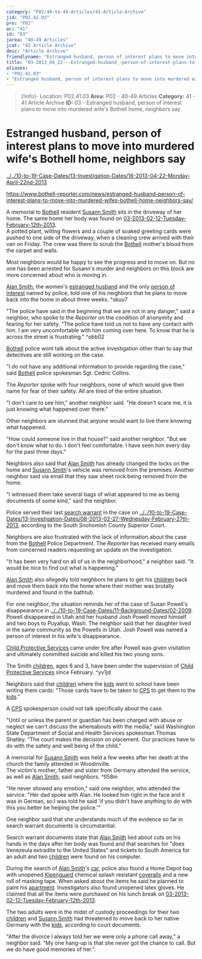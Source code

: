 ```yaml
---
category: "P02/40-to-49-Articles/41-Article-Archive"
jid: "P02.41.03"
pro: "P02"
ac: "41"
id: "03"
jarea: "40-49 Articles"
jcat: "41 Article Archive"
desc: "Article Archive"
friendlyname: "Estranged husband, person of interest plans to move into murdered wife's Bothell home, neighbors say"
title: "03-2013_04_22---Estranged-husband_-person-of-interest-plans-to-move-into-murdered-wife’s-Bothell-home_-neighbors-say"
aliases: 
- "P02.41.03"
- "Estranged husband, person of interest plans to move into murdered wife's Bothell home, neighbors say"
---
```

>[!info]- Location: P02.41.03
>**Area:** P02 - 40-49 Articles
>**Category:** 41 - 41 Article Archive
>**ID:** 03 - Estranged husband, person of interest plans to move into murdered wife's Bothell home, neighbors say

# Estranged husband, person of interest plans to move into murdered wife's Bothell home, neighbors say


[../../10-to-19-Case-Dates/13-Investigation-Dates/16-2013-04-22-Monday-April-22nd-2013](../../10-to-19-Case-Dates/13-Investigation-Dates/16-2013-04-22-Monday-April-22nd-2013.md#)

<https://www.bothell-reporter.com/news/estranged-husband-person-of-interest-plans-to-move-into-murdered-wifes-bothell-home-neighbors-say/>

A memorial to [Bothell](../../50-to-59-Investigation/52-Key-Locations/05-Bothell.md#) resident [Susann Smith](../../70-to-79-People/71-Victims/02-Susann-Smith.md#) sits in the driveway of her home. The same home her body was found on [03-2013-02-12-Tuesday-February-12th-2013](../../10-to-19-Case-Dates/12-Crime-Dates/03-2013-02-12-Tuesday-February-12th-2013.md#).  
A potted plant, wilting flowers and a couple of soaked greeting cards were pushed to one side of the driveway, when a cleaning crew arrived with their van on Friday. The crew was there to scrub the [Bothell](../../50-to-59-Investigation/52-Key-Locations/05-Bothell.md#.md#) mother's blood from the carpet and walls.

Most neighbors would be happy to see the progress and to move on. But no one has been arrested for Susann's murder and neighbors on this block are more concerned about who is moving in.

[Alan Smith](../../70-to-79-People/72-Suspects-and-People-of-Interest/02-Alan-Smith.md#), the women's [estranged husband](http://www.bothell-reporter.com/news/193629971.html "estranged husband") and the only [person of interest](http://www.bothell-reporter.com/news/192594241.html "person of interest") named by police, told one of his neighbors that he plans to move back into the home in about three weeks. ^skuu7

"The police have said in the beginning that we are not in any danger," said a neighbor, who spoke to the _Reporter_ on the condition of anonymity and fearing for her safety. "The police have told us not to have any contact with him. I am very uncomfortable with him coming over here. To know that he is across the street is frustrating." ^obb02

[Bothell](../../50-to-59-Investigation/52-Key-Locations/05-Bothell.md#.md#.md#) police wont talk about the active investigation other than to say that detectives are still working on the case.

"I do not have any additional information to provide regarding the case," said [Bothell](../../50-to-59-Investigation/52-Key-Locations/05-Bothell.md#.md#.md#.md#) police spokesman Sgt. Cedric Collins.

The _Reporter_ spoke with four neighbors, none of which would give their name for fear of their safety. All are tired of the entire situation.

"I don't care to see him," another neighbor said. "He doesn't scare me, it is just knowing what happened over there."

Other neighbors are stunned that anyone would want to live there knowing what happened.

"How could someone live in that house?" said another neighbor. "But we don't know what to do. I don't feel comfortable. I have seen him every day for the past three days."

Neighbors also said that [Alan Smith](../../70-to-79-People/72-Suspects-and-People-of-Interest/02-Alan-Smith.md#.md#) has already changed the locks on the home and [Susann Smith](../../70-to-79-People/71-Victims/02-Susann-Smith.md#.md#)'s vehicle was removed from the premises. Another neighbor said via email that they saw sheet rock being removed from the home.

"I witnessed them take several bags of what appeared to me as being documents of some kind," said the neighbor.

Police served their last [search warrant](http://www.bothell-reporter.com/news/194405941.html "search warrant") in the case on [../../10-to-19-Case-Dates/13-Investigation-Dates/08-2013-02-27-Wednesday-February-27th-2013](../../10-to-19-Case-Dates/13-Investigation-Dates/08-2013-02-27-Wednesday-February-27th-2013.md#), according to the South Snohomish County Superior Court.

Neighbors are also frustrated with the lack of information about the case from the [Bothell](../../50-to-59-Investigation/52-Key-Locations/05-Bothell.md#.md#.md#.md#.md#) Police Department. The _Reporter_ has received many emails from concerned readers requesting an update on the investigation.

"It has been very hard on all of us in the neighborhood," a neighbor said. "It would be nice to find out what is happening."

[Alan Smith](../../70-to-79-People/72-Suspects-and-People-of-Interest/02-Alan-Smith.md#.md#.md#) also allegedly told neighbors he plans to get his [children](../../70-to-79-People/73-Family-and-Friends/08-Children.md#) back and move them back into the home where their mother was brutally murdered and found in the bathtub.

For one neighbor, the situation reminds her of the case of Susan Powell's disappearance in [../../10-to-19-Case-Dates/11-Background-Dates/02-2009](../../10-to-19-Case-Dates/11-Background-Dates/02-2009.md#). Powell disappeared in Utah and her husband Josh Powell moved himself and two boys to Puyallup, Wash. The neighbor said that her daughter lived in the same community as the Powells in Utah. Josh Powell was named a person of interest in his wife's disappearance.

[Child Protective Services](../../70-to-79-People/75-Police-and-Detectives/08-CPS.md#) came under fire after Powell was given visitation and ultimately committed suicide and killed his two young sons.

The Smith [children](../../70-to-79-People/73-Family-and-Friends/08-Children.md#.md#), ages 6 and 3, have been under the supervision of [Child Protective Services](../../70-to-79-People/75-Police-and-Detectives/08-CPS.md#.md#) since February. ^yv1jd

Neighbors said that [children](../../70-to-79-People/73-Family-and-Friends/08-Children.md#.md#) where the [kids](../../70-to-79-People/73-Family-and-Friends/08-Children.md#) went to school have been writing them cards: "Those cards have to be taken to [CPS](../../70-to-79-People/75-Police-and-Detectives/08-CPS.md#.md#.md#) to get them to the [kids](../../70-to-79-People/73-Family-and-Friends/08-Children.md#.md#.md#)."

A [CPS](../../70-to-79-People/75-Police-and-Detectives/08-CPS.md#.md#.md#.md#) spokesperson could not talk specifically about the case.

"Until or unless the parent or guardian has been charged with abuse or neglect we can't discuss the whereabouts with the media," said Washington State Department of Social and Health Services spokesman Thomas Shatley. "The court makes the decision on placement. Our practices have to do with the safety and well being of the child."

A memorial for [Susann Smith](../../70-to-79-People/71-Victims/02-Susann-Smith.md#.md#.md#) was held a few weeks after her death at the church the family attended in Woodinville.  
The victim's mother, father and sister from Germany attended the service, as well as [Alan Smith](../../70-to-79-People/72-Suspects-and-People-of-Interest/02-Alan-Smith.md#.md#.md#.md#), said neighbors. ^tl58m

"He never showed any emotion," said one neighbor, who attended the service. "Her dad spoke with Alan. He looked him right in the face and it was in German, so I was told he said 'if you didn't have anything to do with this you better be helping the police.'"

One neighbor said that she understands much of the evidence so far in search warrant documents is circumstantial.

Search warrant documents state that [Alan Smith](../../70-to-79-People/72-Suspects-and-People-of-Interest/02-Alan-Smith.md#.md#.md#.md#.md#) lied about cuts on his hands in the days after her body was found and that searches for "does Venezeula extradite to the United States" and tickets to South America for an adult and two [children](../../70-to-79-People/73-Family-and-Friends/08-Children.md#.md#.md#.md#) were found on his computer.

During the search of [Alan Smith](../../70-to-79-People/72-Suspects-and-People-of-Interest/02-Alan-Smith.md#.md#.md#.md#.md#.md#)'s [car](../../60-to-69-Evidence/63-Physical/05-Car.md#), police also found a Home Depot bag with unopened [Kleenguard](../../60-to-69-Evidence/63-Physical/03-Kleenguard.md#) chemical splash resistant [coveralls](../../60-to-69-Evidence/63-Physical/03-Kleenguard.md#) and a new roll of masking tape. When asked about the items he said he planned to paint his [apartment](../../50-to-59-Investigation/52-Key-Locations/06-Apartment.md#). Investigators also found unopened latex gloves. He claimed that all the items were purchased on his lunch break on [03-2013-02-12-Tuesday-February-12th-2013](../../10-to-19-Case-Dates/12-Crime-Dates/03-2013-02-12-Tuesday-February-12th-2013.md#.md#).

The two adults were in the midst of custody proceedings for their two [children](../../70-to-79-People/73-Family-and-Friends/08-Children.md#) and [Susann Smith](../../70-to-79-People/71-Victims/02-Susann-Smith.md#.md#.md#.md#) had threatened to move back to her native Germany with the [kids](../../70-to-79-People/73-Family-and-Friends/08-Children.md#.md#.md#.md#.md#), according to court documents.

"After the divorce I always told her we were only a phone call away," a neighbor said. "My one hang-up is that she never got the chance to call. But we do have good memories of her.".
